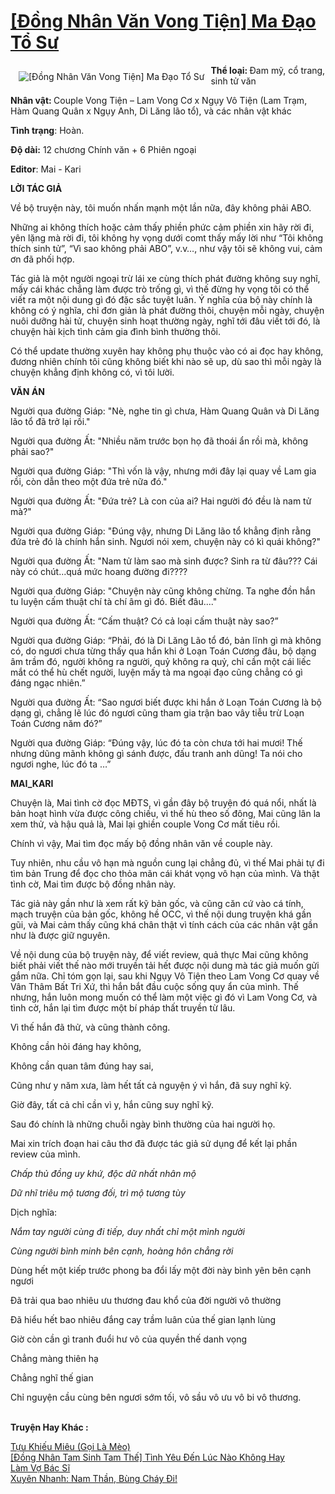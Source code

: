 <a href="https://utruyen.com/dong-nhan-van-vong-tien-ma-dao-to-su/19522/" title="[Đồng Nhân Văn Vong Tiện] Ma Đạo Tổ Sư"><h1>[Đồng Nhân Văn Vong Tiện] Ma Đạo Tổ Sư</h1></a><div style="display:table"><img align="right" style="float: left; padding: 10px;" src="https://utruyen.com/images/story/200x260/dong-nhan-van-vong-tien-ma-dao-to-su.jpg" alt="[Đồng Nhân Văn Vong Tiện] Ma Đạo Tổ Sư"><b>Thể loại: </b>Đam mỹ, cổ trang, sinh tử văn<p></p><b>Nhân vật: </b>Couple Vong Tiện – Lam Vong Cơ x Ngụy Vô Tiện (Lam Trạm, Hàm Quang Quân x Ngụy Anh, Di Lăng lão tổ), và các nhân vật khác<p></p><b>Tình trạng</b>: Hoàn.<p></p><b>Độ dài:</b> 12 chương Chính văn + 6 Phiên ngoại<p></p><b>Editor</b>: Mai - Kari<p></p><strong>LỜI TÁC GIẢ</strong><p></p>Về bộ truyện này, tôi muốn nhấn mạnh một lần nữa, đây không phải ABO.<p></p>Những ai không thích hoặc cảm thấy phiền phức cảm phiền xin hãy rời đi, yên lặng mà rời đi, tôi không hy vọng dưới comt thấy mấy lời như “Tôi không thích sinh tử”, “Vì sao không phải ABO”, v.v…, như vậy tôi sẽ không vui, cảm ơn đã phối hợp.<p></p>Tác giả là một người ngoại trừ lái xe cùng thích phát đường không suy nghĩ, mấy cái khác chẳng làm được trò trống gì, vì thế đừng hy vọng tôi có thể viết ra một nội dung gì đó đặc sắc tuyệt luân. Ý nghĩa của bộ này chính là không có ý nghĩa, chỉ đơn giản là phát đường thôi, chuyện mỗi ngày, chuyện nuôi dưỡng hài tử, chuyện sinh hoạt thường ngày, nghĩ tới đâu viết tới đó, là chuyện hài kịch tình cảm gia đình bình thường thôi.<p></p>Có thể update thường xuyên hay không phụ thuộc vào có ai đọc hay không, đương nhiên chính tôi cũng không biết khi nào sẽ up, dù sao thì mỗi ngày là chuyện khẳng định không có, vì tôi lười.<p></p><strong>VĂN ÁN</strong><p></p>Người qua đường Giáp: "Nè, nghe tin gì chưa, Hàm Quang Quân và Di Lăng lão tổ đã trở lại rồi."<p></p>Người qua đường Ất: "Nhiều năm trước bọn họ đã thoái ẩn rồi mà, không phải sao?"<p></p>Người qua đường Giáp: "Thì vốn là vậy, nhưng mới đây lại quay về Lam gia rồi, còn dẫn theo một đứa trẻ nữa đó."<p></p>Người qua đường Ất: "Đứa trẻ? Là con của ai? Hai người đó đều là nam tử mà?"<p></p>Người qua đường Giáp: "Đúng vậy, nhưng Di Lăng lão tổ khẳng định rằng đứa trẻ đó là chính hắn sinh. Ngươi nói xem, chuyện này có kì quái không?"<p></p>Người qua đường Ất: "Nam tử làm sao mà sinh được? Sinh ra từ đâu??? Cái này có chút...quá mức hoang đường đi????<p></p>Người qua đường Giáp: "Chuyện này cũng không chừng. Ta nghe đồn hắn tu luyện cấm thuật chí tà chí âm gì đó. Biết đâu...."<p></p>Người qua đường Ất: “Cấm thuật? Có cả loại cấm thuật này sao?”<p></p>Người qua đường Giáp: “Phải, đó là Di Lăng Lão tổ đó, bản lĩnh gì mà không có, do ngươi chưa từng thấy qua hắn khi ở Loạn Toán Cương đâu, bộ dạng âm trầm đó, người không ra người, quỷ không ra quỷ, chỉ cần một cái liếc mắt có thể hù chết người, luyện mấy tà ma ngoại đạo cũng chẳng có gì đáng ngạc nhiên.”<p></p>Người qua đường Ất: “Sao ngươi biết được khi hắn ở Loạn Toán Cương là bộ dạng gì, chẳng lẽ lúc đó ngươi cũng tham gia trận bao vây tiễu trừ Loạn Toán Cương năm đó?”<p></p>Người qua đường Giáp: “Đúng vậy, lúc đó ta còn chưa tới hai mươi! Thế nhưng dũng mãnh không gì sánh được, đấu tranh anh dũng! Ta nói cho ngươi nghe, lúc đó ta …”<p></p><strong>MAI_KARI</strong><p></p>Chuyện là, Mai tình cờ đọc MĐTS, vì gần đây bộ truyện đó quá nổi, nhất là bản hoạt hình vừa được công chiếu, vì thế hù theo số đông, Mai cũng lân la xem thử, và hậu quả là, Mai lại ghiền couple Vong Cơ mất tiêu rồi.<p></p>Chính vì vậy, Mai tìm đọc mấy bộ đồng nhân văn về couple này.<p></p>Tuy nhiên, nhu cầu vô hạn mà nguồn cung lại chẳng đủ, vì thế Mai phải tự đi tìm bản Trung để đọc cho thỏa mãn cái khát vọng vô hạn của mình. Và thật tình cờ, Mai tìm được bộ đồng nhân này.<p></p>Tác giả này gần như là xem rất kỹ bản gốc, và cũng căn cứ vào cá tính, mạch truyện của bản gốc, không hề OCC, vì thế nội dung truyện khá gần gũi, và Mai cảm thấy cũng khá chân thật vì tính cách của các nhân vật gần như là được giữ nguyên.<p></p>Về nội dung của bộ truyện này, để viết review, quả thực Mai cũng không biết phải viết thế nào mới truyền tải hết được nội dung mà tác giả muốn gửi gắm nữa. Chỉ tóm gọn lại, sau khi Ngụy Vô Tiện theo Lam Vong Cơ quay về Vân Thâm Bất Tri Xứ, thì hắn bắt đầu cuộc sống quy ẩn của mình. Thế nhưng, hắn luôn mong muốn có thể làm một việc gì đó vì Lam Vong Cơ, và tình cờ, hắn lại tìm được một bí pháp thất truyền từ lâu.<p></p>Vì thế hắn đã thử, và cũng thành công.<p></p>Không cần hỏi đáng hay không,<p></p>Không cần quan tâm đúng hay sai,<p></p>Cũng như y năm xưa, làm hết tất cả nguyện ý vì hắn, đã suy nghĩ kỹ.<p></p>Giờ đây, tất cả chỉ cần vì y, hắn cũng suy nghĩ kỹ.<p></p>Sau đó chính là những chuỗi ngày bình thường của hai người họ.<p></p>Mai xin trích đoạn hai câu thơ đã được tác giả sử dụng để kết lại phần review của mình.<p></p><i>Chấp thủ đồng uy khứ, độc dữ nhất nhân mộ</i><p></p><i>Dữ nhĩ triêu mộ tương đối, trì mộ tương tùy</i><p></p>Dịch nghĩa:<p></p><i>Nắm tay người cùng đi tiếp, duy nhất chỉ một mình người</i><p></p><i>Cùng người bình minh bên cạnh, hoàng hôn chẳng rời</i><p></p>Dùng hết một kiếp trước phong ba đổi lấy một đời này bình yên bên cạnh ngươi<p></p>Đã trải qua bao nhiêu ưu thương đau khổ của đời người vô thường<p></p>Đã hiểu hết bao nhiêu đắng cay trầm luân của thế gian lạnh lùng<p></p>Giờ còn cần gì tranh đuổi hư vô của quyền thế danh vọng<p></p>Chẳng màng thiên hạ<p></p>Chẳng nghĩ thế gian<p></p>Chỉ nguyện cầu cùng bên ngươi sớm tối, vô sầu vô ưu vô bi vô thương.</div><p><br><b>Truyện Hay Khác :</b></p><a href="https://utruyen.com/tuu-khieu-mieu-goi-la-meo/19523/" alt="Tựu Khiếu Miêu (Gọi Là Mèo)">Tựu Khiếu Miêu (Gọi Là Mèo)</a><br/><a href="https://github.com/quanluxury/ngontinhhot/tree/master/truyenhay/19427/" alt="[Đồng Nhân Tam Sinh Tam Thế] Tình Yêu Đến Lúc Nào Không Hay">[Đồng Nhân Tam Sinh Tam Thế] Tình Yêu Đến Lúc Nào Không Hay</a><br/><a href="https://github.com/quanluxury/truyenhot/tree/master/truyenhay/19179/" alt="Làm Vợ Bác Sĩ">Làm Vợ Bác Sĩ</a><br/><a href="https://truyenhot2020.wordpress.com/2019/12/11/xuyen-nhanh-nam-than-bung-chay-di/" alt="Xuyên Nhanh: Nam Thần, Bùng Cháy Đi!">Xuyên Nhanh: Nam Thần, Bùng Cháy Đi!</a><br/>